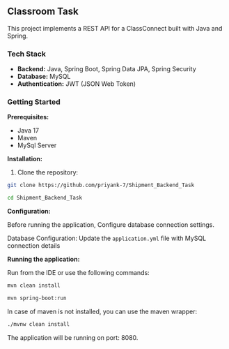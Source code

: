 ## Classroom Task

This project implements a REST API for a ClassConnect built with Java and Spring.

### Tech Stack

* **Backend:** Java, Spring Boot, Spring Data JPA, Spring Security
* **Database:** MySQL
* **Authentication:** JWT (JSON Web Token)

### Getting Started

**Prerequisites:**

* Java 17
* Maven
* MySql Server


**Installation:**

1. Clone the repository:

```bash
git clone https://github.com/priyank-7/Shipment_Backend_Task
```
```bash
cd Shipment_Backend_Task
```

**Configuration:**

Before running the application, Configure database connection settings.

Database Configuration: Update the <code>application.yml</code> file with MySQL connection details

**Running the application:**

Run from the IDE or use the following commands:

```bash
mvn clean install
```
```bash
mvn spring-boot:run
```
In case of maven is not installed, you can use the maven wrapper:
```bash
./mvnw clean install
```
The application will be running on port: 8080.

